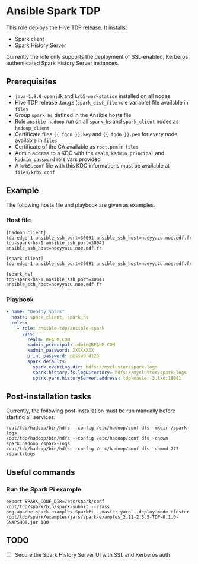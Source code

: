 # Ansible Spark TDP

This role deploys the Hive TDP release. It installs:

- Spark client
- Spark History Server

Currently the role only supports the deployment of SSL-enabled, Kerberos authenticated Spark History Server instances.

## Prerequisites

- `java-1.8.0-openjdk` and `krb5-workstation` installed on all nodes
- Hive TDP release .tar.gz (`spark_dist_file` role variable) file available in `files`
- Group `spark_hs` defined in the Ansible hosts file
- Role `ansible-hadoop` run on all `spark_hs` and `spark_client` nodes  as `hadoop_client`
- Certificate files `{{ fqdn }}.key` and `{{ fqdn }}.pem` for every node available in `files`
- Certificate of the CA available as `root.pem` in `files`
- Admin access to a KDC with the `realm`, `kadmin_principal` and `kadmin_password` role vars provided
- A `krb5.conf` file with this KDC informations must be available at `files/krb5.conf`

## Example

The following hosts file and playbook are given as examples.

### Host file

```
[hadoop_client]
tdp-edge-1 ansible_ssh_port=30091 ansible_ssh_host=noeyyazu.noe.edf.fr
tdp-spark-hs-1 ansible_ssh_port=30041 ansible_ssh_host=noeyyazu.noe.edf.fr

[spark_client]
tdp-edge-1 ansible_ssh_port=30091 ansible_ssh_host=noeyyazu.noe.edf.fr

[spark_hs]
tdp-spark-hs-1 ansible_ssh_port=30041 ansible_ssh_host=noeyyazu.noe.edf.fr
```

### Playbook

```yaml
- name: "Deploy Spark"
  hosts: spark_client, spark_hs
  roles:
    - role: ansible-tdp/ansible-spark
      vars:
        realm: REALM.COM
        kadmin_principal: admin@REALM.COM
        kadmin_password: XXXXXXXX
        princ_password: p@ssw0rd123
        spark_defaults:
          spark.eventLog.dir: hdfs://mycluster/spark-logs
          spark.history.fs.logDirectory: hdfs://mycluster/spark-logs
          spark.yarn.historyServer.address: tdp-master-3.lxd:18081
```

## Post-installation tasks

Currently, the following post-installation must be run manually before starting all services:

```
/opt/tdp/hadoop/bin/hdfs --config /etc/hadoop/conf dfs -mkdir /spark-logs
/opt/tdp/hadoop/bin/hdfs --config /etc/hadoop/conf dfs -chown spark:hadoop /spark-logs
/opt/tdp/hadoop/bin/hdfs --config /etc/hadoop/conf dfs -chmod 777 /spark-logs
```

## Useful commands

### Run the Spark Pi example

```
export SPARK_CONF_DIR=/etc/spark/conf
/opt/tdp/spark/bin/spark-submit --class org.apache.spark.examples.SparkPi --master yarn --deploy-mode cluster /opt/tdp/spark/examples/jars/spark-examples_2.11-2.3.5-TDP-0.1.0-SNAPSHOT.jar 100
```

## TODO

- [ ] Secure the Spark History Server UI with SSL and Kerberos auth
